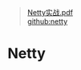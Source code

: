 > [Netty实战.pdf](../resources/static/doc/Netty实战.pdf)  
> [github:netty](https://github.com/netty/netty)  


# Netty

